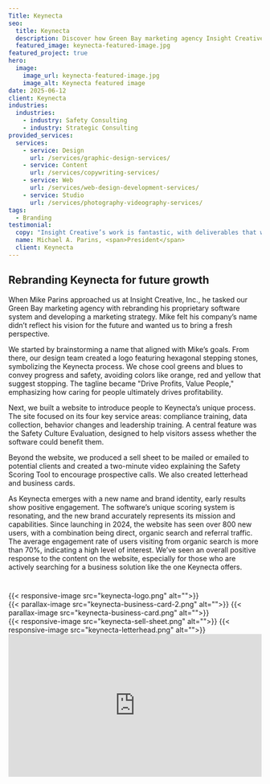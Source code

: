 ```yaml
---
Title: Keynecta
seo:
  title: Keynecta
  description: Discover how Green Bay marketing agency Insight Creative, Inc. rebranded Keynecta with a fresh name, logo and website. 
  featured_image: keynecta-featured-image.jpg
featured_project: true
hero:
  image:
    image_url: keynecta-featured-image.jpg
    image_alt: Keynecta featured image
date: 2025-06-12
client: Keynecta
industries:
  industries:
    - industry: Safety Consulting
    - industry: Strategic Consulting
provided_services:
  services:
    - service: Design
      url: /services/graphic-design-services/
    - service: Content
      url: /services/copywriting-services/
    - service: Web
      url: /services/web-design-development-services/
    - service: Studio
      url: /services/photography-videography-services/
tags:
  - Branding
testimonial: 
  copy: "Insight Creative’s work is fantastic, with deliverables that were even better than I thought they would be. They make me look very professional. Their team is thorough. They did a great job on everything."
  name: Michael A. Parins, <span>President</span>
  client: Keynecta
---
```


<div class="block">
  <div class="wrapper flow">

  ## Rebranding Keynecta for future growth 

  When Mike Parins approached us at Insight Creative, Inc., he tasked our Green Bay marketing agency with rebranding his proprietary software system and developing a marketing strategy. Mike felt his company’s name didn’t reflect his vision for the future and wanted us to bring a fresh perspective. 

  We started by brainstorming a name that aligned with Mike’s goals. From there, our design team created a logo featuring hexagonal stepping stones, symbolizing the Keynecta process. We chose cool greens and blues to convey progress and safety, avoiding colors like orange, red and yellow that suggest stopping. The tagline became "Drive Profits, Value People," emphasizing how caring for people ultimately drives profitability.  

  Next, we built a website to introduce people to Keynecta’s unique process. The site focused on its four key service areas: compliance training, data collection, behavior changes and leadership training. A central feature was the Safety Culture Evaluation, designed to help visitors assess whether the software could benefit them.

  Beyond the website, we produced a sell sheet to be mailed or emailed to potential clients and created a two-minute video explaining the Safety Scoring Tool to encourage prospective calls. We also created letterhead and business cards. 

  As Keynecta emerges with a new name and brand identity, early results show positive engagement. The software’s unique scoring system is resonating, and the new brand accurately represents its mission and capabilities. Since launching in 2024, the website has seen over 800 new users, with a combination being direct, organic search and referral traffic. The average engagement rate of users visiting from organic search is more than 70%, indicating a high level of interest. We’ve seen an overall positive response to the content on the website, especially for those who are actively searching for a business solution like the one Keynecta offers.  
  </div>
</div>

<div class="wrapper-md">
  <div class="flex-grid" style="margin-top:40px;">
    {{< responsive-image src="keynecta-logo.png" alt="">}}
  </div>
  <div class="flex-grid">
    {{< parallax-image src="keynecta-business-card-2.png" alt="">}}
    {{< parallax-image src="keynecta-business-card.png" alt="">}}
  </div>
  <div class="flex-grid">
    {{< responsive-image src="keynecta-sell-sheet.png" alt="">}}
    {{< responsive-image src="keynecta-letterhead.png" alt="">}}
  </div>
  <div class="wistia_responsive_padding" style="padding:56.25% 0 0 0;position:relative;"><div class="wistia_responsive_wrapper" style="height:100%;left:0;position:absolute;top:0;width:100%;"><iframe style="height:100%;" src="https://fast.wistia.net/embed/iframe/m7951wm1i0?web_component=true&seo=true" title="Keynecta Video" allow="autoplay; fullscreen" allowtransparency="true" frameborder="0" scrolling="no" class="wistia_embed" name="wistia_embed" width="100%" height="100%"></iframe></div></div>
  <script src="https://fast.wistia.net/player.js" async></script>
</div>

